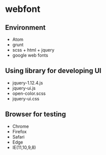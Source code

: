 # webfont

## Environment
+ Atom
+ grunt
+ scss + html + jquery
+ google web fonts


## Using library for developing UI
+ jquery-1.12.4.js
+ jquery-ui.js
+ open-color.scss
+ jquery-ui.css


## Browser for testing
+ Chrome
+ Firefox
+ Safari
+ Edge
+ IE(11,10,9,8)
